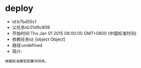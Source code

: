 # deploy

- id:b7bd55c1
- 父任务id:01d9c808
- 开始时间:Thu Jan 01 2015 08:00:00 GMT+0800 (中国标准时间)
- 依赖任务id:
	[object Object]
- 路径:undefined
- 简介:
~~~
根据标准模型部署共同体。

~~~
